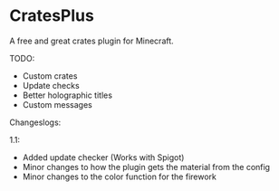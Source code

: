 CratesPlus
=====================

A free and great crates plugin for Minecraft.


TODO:
 - Custom crates
 - Update checks
 - Better holographic titles
 - Custom messages


Changeslogs:

1.1:
 - Added update checker (Works with Spigot)
 - Minor changes to how the plugin gets the material from the config
 - Minor changes to the color function for the firework